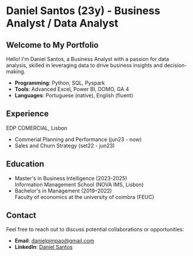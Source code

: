 # Daniel Santos (23y) - Business Analyst / Data Analyst

## Welcome to My Portfolio

Hello! I'm Daniel Santos, a Business Analyst with a passion for data analysis, skilled in leveraging data to drive business insights and decision-making.

- **Programming**: Python, SQL, Pyspark
- **Tools**: Advanced Excel, Power BI, DOMO, GA 4 
- **Languages**: Portuguese (native), English (fluent)

## Experience 
EDP COMERCIAL, Lisbon
- Commerial Planning and Performance (jun23 - now)
- Sales and Churn Strategy (set22 - jun23)


## Education

- Master's in Business Intelligence (2023-2025)  
  Information Management School (NOVA IMS, Lisbon)
- Bachelor's in Management (2019–2022)  
  Faculty of economics at the university of coimbra (FEUC)

## Contact

Feel free to reach out to discuss potential collaborations or opportunities:
- **Email**: danielpimpao@gmail.com
- **LinkedIn**: [Daniel Santos](https://www.linkedin.com/in/danielsimoessantos/)
